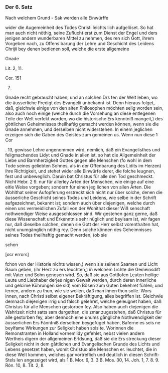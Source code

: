<!--
OCR: content-0050.xml, content-0051.xml
Buchseite: 30,31,32
-->

### Der 6. Satz

Nach welchem Grund - Sak werden alle Einwürffe

wider die Augemeinheit des Todes Christi leichts
lich aufgelöset. So hat man auch nicht nöthig,
seine Zuflucht erst zum Dienst der Engel und ders
jenigen andern wunderbaren Mittel zu nehmen, des
ren sich Gott, ihrem Vorgeben nach, zu Offens
barung der Lehre und Geschicht des Leidens Chrijii
bey denen bedienen soll, welche die erste allgemeine

Gnade

Lit. 2, 11.

Cor. 151

7.

Gnade recht gebraucht haben, und an solchen Drs
ten der Welt leben, wo die äusserliche Predigt des
Evangelii unbekannt ist. Denn hieraus folget, daß,
gleichwie einige von den alten Philosophen möchten
selig worden sein, also auch noch einige (welche
durch die Vorsehung an diese entlegenen Teile
der Welt verfekt worden, wo die historische Ers
kenntniß mangeit,) des göttlichen Geheimnisses
theilhaftig gemacht werden können, wenn sie die
Gnade annehmen, und derselben nicht widerstehen.
In einem jeglichen erzeigen sich die Gaben des
Geistes zum gemeinen us. Wenn nun diese 1 Cor

 . 13,
gewisse Lehre angenommen wird, nemlich, daß ein
Evangelisthes und feligmachendes Lidyt und Gnade
in allen ist, so hat die Allgemeinheit der Liebe und
Barmherzigkeit Gottes gegen alle Menschen (fo
wohl in dem Tode seines geliebten Sohnes, als
in der Offenbarung des Lidits im Herzen) ihre
Richtigkeit, und stehet wider alle Einwürfe derer,
die folche leugnen, fest und unbeweglich. Daruin
bat Christus für alle den Tod geschmeckt. Nicht Hebr. 2 9.
nur für allerley Arten der Menschen, wie einige auf
 eine eitle Weise vorgeben; sondern für einen jeg
lichen von allen Arten. Die Wohlthat seiner
Aufopferung erstreckt sich nicht nur über solche, denen
die äusserliche Geschicht seines Todes und Leidens,
wie selbe in der Schrift aufgezeichnet, bekannt ist;
sondern auch über diejenigen, welche durch einen uns
vermeidlichen Zufall von der Wohithat dieser Wiß
senschaft nothwendiger Weise ausgeschlossen sind.
Wir gestehen ganz gerne, daß diese Wissenschaft
und Erkenntnis sehr nüglich und beylsam ist, wir
fagen nur, daß dieselbe solchen, denen sie Gott der
Herr selbst vorenthalten hat, nicht unumgänglich
nöthig rey. Denn solche können des Geheimnisses
seines Todes theilhaftig gemacht werden, (ob sie

schon

[ocr errors]

fchon von der Historie nichts wissen,) wenn sie seinem Saamen und Licht Raum
geben, (ihr Herz zu ers leuchten,) in welchem Lichte die Gemeinsdift mit Vater
und Sohn genosen wird. So, daß sie aus Gottlofen Leuten heilige Leute und
Liebhaber derjes nigen Gewalt werden, durch deren innerliche und gelcime
Kührungen sie sid) vom Bösen zum Guten bekehret fühlen, und lernen, andern zu
thun, wie sie wollen, daß man ihnen thun solle. Wors innen, nach Christi
selbst eigener Bekräftigung, alles begriffen ist. Gleichwie demnach diejenigen
irrig und falsch gelehret, welche geleugnet haben, daß Christus für alle
Menschen gestorben fey. Also haben auch diejenigen die Wahrlzeit nicht satts
sam dargethan, die zmar zugestehen, daß Christus für alle gestorben fey, aber
dennoch eine unums gångliche Nothwendigkeit der äusserlichen Ers Fánntniß
derselben beygefüget haben, Baferne es seis ne beylfame Wirkungen zur
Seligkeit haben sols te. Worinnen die Remonstranten in Holland vornemlidy
gefehlet, nebst vielen andern Wertheis digern der allgemeinen Erldsung, daß
sie die Ers streckung dieser Seligkeit nicht in dem gåttlichen und
Evangelischen Grunde des Lichts und Lebens gesetzet haben, womit Christuo
alle Menschen er. leuchtet, die in diese Welt kommen, welches gar vortreflich
und deutlich in diesen Schrift-Stels len angezeiget wird, als
1 B. Mor. 6, 3. 3 B. Mos. 30, 14. Joh. 1, 7. 8. 9. Rón. 10, 8. Tit. 2, II.

